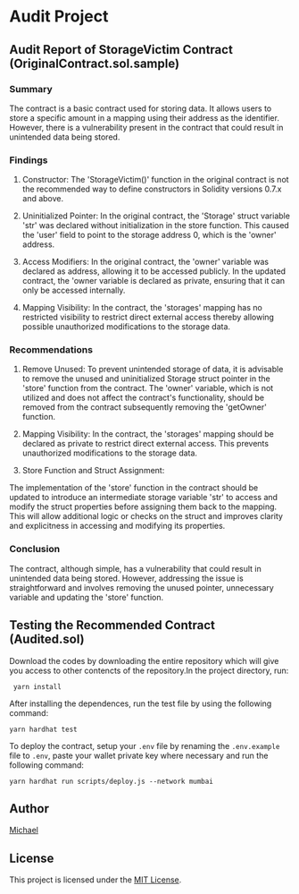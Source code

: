 # Audit Project

## Audit Report of StorageVictim Contract (OriginalContract.sol.sample)

### Summary

The contract is a basic contract used for storing data. It allows users to store a specific amount in a mapping using their address as the identifier. However, there is a vulnerability present in the contract that could result in unintended data being stored.

### Findings

1. Constructor:
The 'StorageVictim()' function in the original contract is not the recommended way to define constructors in Solidity versions 0.7.x and above.

2. Uninitialized Pointer:
In the original contract, the 'Storage' struct variable 'str' was declared without initialization in the store function. This caused the 'user' field to point to the storage address 0, which is the 'owner' address.

3. Access Modifiers:
In the original contract, the 'owner' variable was declared as address, allowing it to be accessed publicly. In the updated contract, the 'owner variable is declared as private, ensuring that it can only be accessed internally.

4. Mapping Visibility:
In the contract, the 'storages' mapping has no restricted visibility to restrict direct external access thereby allowing possible unauthorized modifications to the storage data.

### Recommendations

1. Remove Unused:
To prevent unintended storage of data, it is advisable to remove the unused and uninitialized Storage struct pointer in the 'store' function from the contract. The 'owner' variable, which is not utilized and does not affect the contract's functionality, should be removed from the contract subsequently removing the 'getOwner' function.

2. Mapping Visibility:
In the contract, the 'storages' mapping should be declared as private to restrict direct external access. This prevents unauthorized modifications to the storage data.

3. Store Function and Struct Assignment:

The implementation of the 'store' function in the contract should be updated to introduce an intermediate storage variable 'str' to access and modify the struct properties before assigning them back to the mapping. This will allow additional logic or checks on the struct and improves clarity and explicitness in accessing and modifying its properties.

### Conclusion

The contract, although simple, has a vulnerability that could result in unintended data being stored. However, addressing the issue is straightforward and involves removing the unused pointer, unnecessary variable and updating the 'store' function.

## Testing the Recommended Contract (Audited.sol)

Download the codes by downloading the entire repository which will give you access to other contencts of the repository.In the project directory,  run:

```shell
 yarn install
```

After installing the dependences, run the test file by using the following command:

```shell
yarn hardhat test
```

To deploy the contract, setup your `.env` file by renaming the `.env.example` file to `.env`, paste your wallet private key where necessary and run the following command:

```shell
yarn hardhat run scripts/deploy.js --network mumbai
```

## Author

[Michael](https://github.com/m-azra3l)

## License

This project is licensed under the [MIT License](LICENSE).

